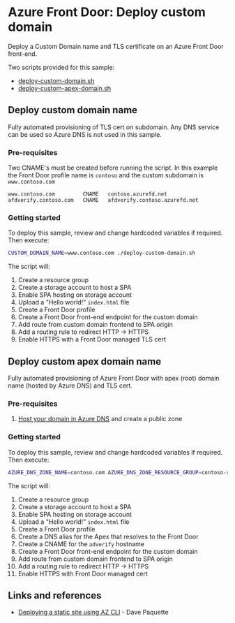 # Azure Front Door: Deploy custom domain

Deploy a Custom Domain name and TLS certificate on an Azure Front Door front-end.

Two scripts provided for this sample:

* [deploy-custom-domain.sh](deploy-custom-domain.sh)
* [deploy-custom-apex-domain.sh](deploy-custom-apex-domain.sh)

## Deploy custom domain name

Fully automated provisioning of TLS cert on subdomain. Any DNS service can be used so Azure DNS is not used in this sample. 

### Pre-requisites

Two CNAME's must be created before running the script. In this example the Front Door profile name is `contoso` and the custom subdomain is `www.contoso.com`

```
www.contoso.com         CNAME   contoso.azurefd.net
afdverify.contoso.com   CNAME   afdverify.contoso.azurefd.net
```

### Getting started

To deploy this sample, review and change hardcoded variables if required. Then execute:

```bash
CUSTOM_DOMAIN_NAME=www.contoso.com ./deploy-custom-domain.sh
```

The script will:

1. Create a resource group
1. Create a storage account to host a SPA
1. Enable SPA hosting on storage account
1. Upload a "Hello world!" `index.html` file
1. Create a Front Door profile
1. Create a Front Door front-end endpoint for the custom domain
1. Add route from custom domain frontend to SPA origin
1. Add a routing rule to redirect HTTP -> HTTPS
1. Enable HTTPS with a Front Door managed TLS cert

## Deploy custom apex domain name

Fully automated provisioning of Azure Front Door with apex (root) domain name (hosted by Azure DNS) and TLS cert.

### Pre-requisites

1. [Host your domain in Azure DNS] and create a public zone

### Getting started

To deploy this sample, review and change hardcoded variables if required. Then execute:

```bash
AZURE_DNS_ZONE_NAME=contoso.com AZURE_DNS_ZONE_RESOURCE_GROUP=contoso-rg ./deploy-custom-apex-domain.sh
```

The script will:

1. Create a resource group
1. Create a storage account to host a SPA
1. Enable SPA hosting on storage account
1. Upload a "Hello world!" `index.html` file
1. Create a Front Door profile
1. Create a DNS alias for the Apex that resolves to the Front Door
1. Create a CNAME for the `adverify` hostname
1. Create a Front Door front-end endpoint for the custom domain
1. Add route from custom domain frontend to SPA origin
1. Add a routing rule to redirect HTTP -> HTTPS
1. Enable HTTPS with Front Door managed cert

## Links and references

* [Deploying a static site using AZ CLI] - Dave Paquette

<!-- link refs -->
[Deploying a static site using AZ CLI]: https://www.davepaquette.com/archive/2020/05/10/deploying-a-static-site-to-azure-using-the-az-cli.aspx
[Add certificates in Key Vault]:https://docs.microsoft.com/en-us/azure/key-vault/certificates/create-certificate-signing-request?tabs=azure-portal#add-certificates-in-key-vault-issued-by-non-partnered-cas
[Host your domain in Azure DNS]:https://docs.microsoft.com/en-us/azure/dns/dns-delegate-domain-azure-dns
